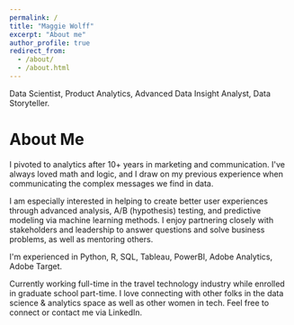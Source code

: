 ```yaml
---
permalink: /
title: "Maggie Wolff"
excerpt: "About me"
author_profile: true
redirect_from: 
  - /about/
  - /about.html
---
```


Data Scientist, Product Analytics, Advanced Data Insight Analyst, Data Storyteller.

About Me
======

I pivoted to analytics after 10+ years in marketing and communication. I've always loved math and logic, and I draw on my previous experience when communicating the complex messages we find in data.

I am especially interested in helping to create better user experiences through advanced analysis, A/B (hypothesis) testing, and predictive modeling via machine learning methods. I enjoy partnering closely with stakeholders and leadership to answer questions and solve business problems, as well as mentoring others.

I'm experienced in Python, R, SQL, Tableau, PowerBI, Adobe Analytics, Adobe Target.

Currently working full-time in the travel technology industry while enrolled in graduate school part-time. I love connecting with other folks in the data science & analytics space as well as other women in tech. Feel free to connect or contact me via LinkedIn. 
